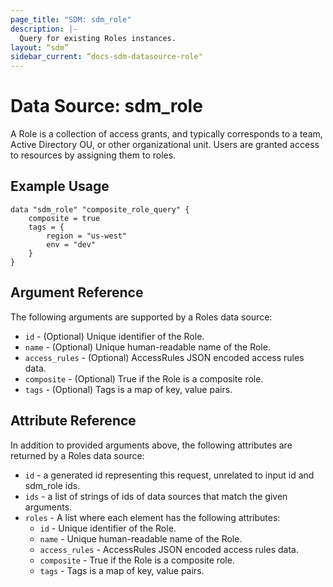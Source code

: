 ```yaml
---
page_title: "SDM: sdm_role"
description: |-
  Query for existing Roles instances.
layout: “sdm”
sidebar_current: “docs-sdm-datasource-role"
---
```

# Data Source: sdm_role

A Role is a collection of access grants, and typically corresponds to a team, Active Directory OU, or other organizational unit. Users are granted access to resources by assigning them to roles.
## Example Usage

```hcl
data "sdm_role" "composite_role_query" {
    composite = true
    tags = {
        region = "us-west"
        env = "dev"
    }    
}
```
## Argument Reference
The following arguments are supported by a Roles data source:
* `id` - (Optional) Unique identifier of the Role.
* `name` - (Optional) Unique human-readable name of the Role.
* `access_rules` - (Optional) AccessRules JSON encoded access rules data.
* `composite` - (Optional) True if the Role is a composite role.
* `tags` - (Optional) Tags is a map of key, value pairs.
## Attribute Reference
In addition to provided arguments above, the following attributes are returned by a Roles data source:
* `id` - a generated id representing this request, unrelated to input id and sdm_role ids.
* `ids` - a list of strings of ids of data sources that match the given arguments.
* `roles` - A list where each element has the following attributes:
	* `id` - Unique identifier of the Role.
	* `name` - Unique human-readable name of the Role.
	* `access_rules` - AccessRules JSON encoded access rules data.
	* `composite` - True if the Role is a composite role.
	* `tags` - Tags is a map of key, value pairs.
